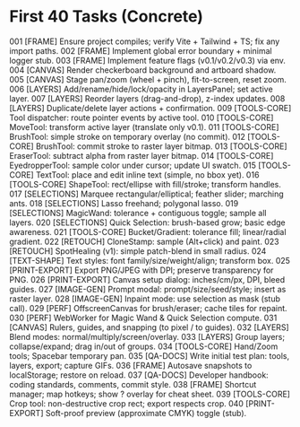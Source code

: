 
# First 40 Tasks (Concrete)

001 [FRAME] Ensure project compiles; verify Vite + Tailwind + TS; fix any import paths.
002 [FRAME] Implement global error boundary + minimal logger stub.
003 [FRAME] Implement feature flags (v0.1/v0.2/v0.3) via env.
004 [CANVAS] Render checkerboard background and artboard shadow.
005 [CANVAS] Stage pan/zoom (wheel + pinch), fit-to-screen, reset zoom.
006 [LAYERS] Add/rename/hide/lock/opacity in LayersPanel; set active layer.
007 [LAYERS] Reorder layers (drag-and-drop), z-index updates.
008 [LAYERS] Duplicate/delete layer actions + confirmation.
009 [TOOLS-CORE] Tool dispatcher: route pointer events by active tool.
010 [TOOLS-CORE] MoveTool: transform active layer (translate only v0.1).
011 [TOOLS-CORE] BrushTool: simple stroke on temporary overlay (no commit).
012 [TOOLS-CORE] BrushTool: commit stroke to raster layer bitmap.
013 [TOOLS-CORE] EraserTool: subtract alpha from raster layer bitmap.
014 [TOOLS-CORE] EyedropperTool: sample color under cursor; update UI swatch.
015 [TOOLS-CORE] TextTool: place and edit inline text (simple, no bbox yet).
016 [TOOLS-CORE] ShapeTool: rect/ellipse with fill/stroke; transform handles.
017 [SELECTIONS] Marquee rectangular/elliptical; feather slider; marching ants.
018 [SELECTIONS] Lasso freehand; polygonal lasso.
019 [SELECTIONS] MagicWand: tolerance + contiguous toggle; sample all layers.
020 [SELECTIONS] Quick Selection: brush-based grow; basic edge awareness.
021 [TOOLS-CORE] Bucket/Gradient: tolerance fill; linear/radial gradient.
022 [RETOUCH] CloneStamp: sample (Alt+click) and paint.
023 [RETOUCH] SpotHealing (v1): simple patch-blend in small radius.
024 [TEXT-SHAPE] Text styles: font family/size/weight/align; transform box.
025 [PRINT-EXPORT] Export PNG/JPEG with DPI; preserve transparency for PNG.
026 [PRINT-EXPORT] Canvas setup dialog: inches/cm/px, DPI, bleed guides.
027 [IMAGE-GEN] Prompt modal: prompt/size/seed/style; insert as raster layer.
028 [IMAGE-GEN] Inpaint mode: use selection as mask (stub call).
029 [PERF] OffscreenCanvas for brush/eraser; cache tiles for repaint.
030 [PERF] WebWorker for Magic Wand & Quick Selection compute.
031 [CANVAS] Rulers, guides, and snapping (to pixel / to guides).
032 [LAYERS] Blend modes: normal/multiply/screen/overlay.
033 [LAYERS] Group layers; collapse/expand; drag in/out of groups.
034 [TOOLS-CORE] Hand/Zoom tools; Spacebar temporary pan.
035 [QA-DOCS] Write initial test plan: tools, layers, export; capture GIFs.
036 [FRAME] Autosave snapshots to localStorage; restore on reload.
037 [QA-DOCS] Developer handbook: coding standards, comments, commit style.
038 [FRAME] Shortcut manager; map hotkeys; show ? overlay for cheat sheet.
039 [TOOLS-CORE] Crop tool: non-destructive crop rect; export respects crop.
040 [PRINT-EXPORT] Soft-proof preview (approximate CMYK) toggle (stub).
